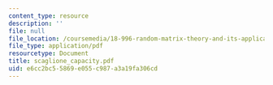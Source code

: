 ```yaml
---
content_type: resource
description: ''
file: null
file_location: /coursemedia/18-996-random-matrix-theory-and-its-applications-spring-2004/e6cc2bc55869e055c987a3a19fa306cd_scaglione_capacity.pdf
file_type: application/pdf
resourcetype: Document
title: scaglione_capacity.pdf
uid: e6cc2bc5-5869-e055-c987-a3a19fa306cd
---
```


